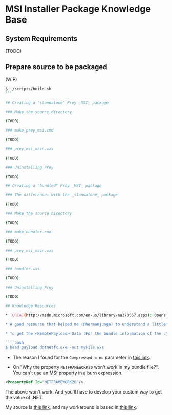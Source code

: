 # MSI Installer Package Knowledge Base

## System Requirements

(TODO)

## Prepare source to be packaged

(WIP)




````bash
$ ./scripts/build.sh
```

## Creating a "standalone" Prey _MSI_ package

### Make the source directory

(TODO)

### make_prey_msi.cmd

(TODO)

### prey_msi_main.wxs

(TODO)

### Uninstalling Prey

(TODO)

## Creating a "bundled" Prey _MSI_ package

### The differences with the _standalone_ package

(TODO)

### Make the source Directory

(TODO)

### make_bundler.cmd

(TODO)

### prey_msi_main.wxs

(TODO)

### bundler.wxs

(TODO)

### Uninstalling Prey

(TODO)

## Knowledge Resources

* [ORCA](http://msdn.microsoft.com/en-us/library/aa370557.aspx): Opens up your _MSI_ file to show you what's in it.

* A good resource that helped me (@hermanjunge) to understand a little bit more on Strings and localization is [this link](https://github.com/puppetlabs/puppet_for_the_win/blob/master/wix/localization/puppet_en-us.wxl).

* To get the <RemotePayload> Data (For the bundle information of the .NET file):

````bash
$ head payload dotnetfx.exe -out myFile.wxs
````

* The reason I found for the `Compressed = no` parameter in [this link](http://stackoverflow.com/questions/15205646/remotepayload-the-system-cannot-find-the-file-with-type).

* On "Why the property `NETFRAMEWORK20` won't work in my bundle file?". You can't use an MSI property in a burn expression.

````xml
<PropertyRef Id="NETFRAMEWORK20"/>
````
The above won't work. And you'll have to develop your custom way to get the value of .NET.

My source is [this link](http://stackoverflow.com/questions/14863905/wix-bundle-exepackage-detectcondition-is-always-false#comment20898210_14868068), and my workaround is based in [this link](http://neilsleightholm.blogspot.com/2012/05/wix-burn-tipstricks.html).
